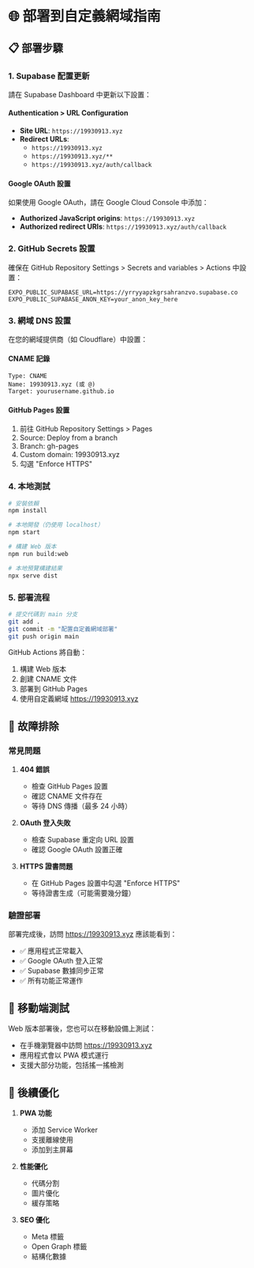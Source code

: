 # 🌐 部署到自定義網域指南

## 📋 部署步驟

### 1. Supabase 配置更新

請在 Supabase Dashboard 中更新以下設置：

#### **Authentication > URL Configuration**
- **Site URL**: `https://19930913.xyz`
- **Redirect URLs**: 
  - `https://19930913.xyz`
  - `https://19930913.xyz/**`
  - `https://19930913.xyz/auth/callback`

#### **Google OAuth 設置**
如果使用 Google OAuth，請在 Google Cloud Console 中添加：
- **Authorized JavaScript origins**: `https://19930913.xyz`
- **Authorized redirect URIs**: `https://19930913.xyz/auth/callback`

### 2. GitHub Secrets 設置

確保在 GitHub Repository Settings > Secrets and variables > Actions 中設置：

```
EXPO_PUBLIC_SUPABASE_URL=https://yrryyapzkgrsahranzvo.supabase.co
EXPO_PUBLIC_SUPABASE_ANON_KEY=your_anon_key_here
```

### 3. 網域 DNS 設置

在您的網域提供商（如 Cloudflare）中設置：

#### **CNAME 記錄**
```
Type: CNAME
Name: 19930913.xyz (或 @)
Target: yourusername.github.io
```

#### **GitHub Pages 設置**
1. 前往 GitHub Repository Settings > Pages
2. Source: Deploy from a branch
3. Branch: gh-pages
4. Custom domain: 19930913.xyz
5. 勾選 "Enforce HTTPS"

### 4. 本地測試

```bash
# 安裝依賴
npm install

# 本地開發（仍使用 localhost）
npm start

# 構建 Web 版本
npm run build:web

# 本地預覽構建結果
npx serve dist
```

### 5. 部署流程

```bash
# 提交代碼到 main 分支
git add .
git commit -m "配置自定義網域部署"
git push origin main
```

GitHub Actions 將自動：
1. 構建 Web 版本
2. 創建 CNAME 文件
3. 部署到 GitHub Pages
4. 使用自定義網域 https://19930913.xyz

## 🔧 故障排除

### 常見問題

1. **404 錯誤**
   - 檢查 GitHub Pages 設置
   - 確認 CNAME 文件存在
   - 等待 DNS 傳播（最多 24 小時）

2. **OAuth 登入失敗**
   - 檢查 Supabase 重定向 URL 設置
   - 確認 Google OAuth 設置正確

3. **HTTPS 證書問題**
   - 在 GitHub Pages 設置中勾選 "Enforce HTTPS"
   - 等待證書生成（可能需要幾分鐘）

### 驗證部署

部署完成後，訪問 https://19930913.xyz 應該能看到：
- ✅ 應用程式正常載入
- ✅ Google OAuth 登入正常
- ✅ Supabase 數據同步正常
- ✅ 所有功能正常運作

## 📱 移動端測試

Web 版本部署後，您也可以在移動設備上測試：
- 在手機瀏覽器中訪問 https://19930913.xyz
- 應用程式會以 PWA 模式運行
- 支援大部分功能，包括搖一搖檢測

## 🚀 後續優化

1. **PWA 功能**
   - 添加 Service Worker
   - 支援離線使用
   - 添加到主屏幕

2. **性能優化**
   - 代碼分割
   - 圖片優化
   - 緩存策略

3. **SEO 優化**
   - Meta 標籤
   - Open Graph 標籤
   - 結構化數據
